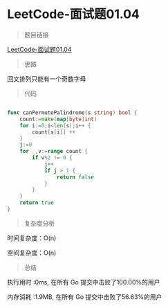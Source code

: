 # LeetCode-面试题01.04

>题目链接

[LeetCode-面试题01.04](https://leetcode-cn.com/problems/palindrome-permutation-lcci/)

> 思路

回文排列只能有一个奇数字母

>代码

```go

func canPermutePalindrome(s string) bool {
    count:=make(map[byte]int)
    for i:=0;i<len(s);i++ {
        count[s[i]] ++
    }
    j:=0
    for _,v:=range count {
        if v%2 != 0 {
            j++ 
            if j > 1 {
                return false
            }
        }
    }
    return true
}
```

>复杂度分析

时间复杂度：O(n)

空间复杂度：O(n)

>总结

执行用时 :0ms, 在所有 Go 提交中击败了100.00%的用户

内存消耗 :1.9MB, 在所有 Go 提交中击败了56.63%的用户
